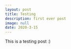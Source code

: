 ```yaml
---
layout: post
title: Testing
description: first ever post 
image: null
date: 2020-3-15
---
```



This is a testing post :)
